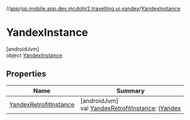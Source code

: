 //[app](../../../index.md)/[op.mobile.app.dev.mcdohr2.travelling.ui.yandex](../index.md)/[YandexInstance](index.md)

# YandexInstance

[androidJvm]\
object [YandexInstance](index.md)

## Properties

| Name | Summary |
|---|---|
| [YandexRetrofitInstance](-yandex-retrofit-instance.md) | [androidJvm]<br>val [YandexRetrofitInstance](-yandex-retrofit-instance.md): [IYandex](../-i-yandex/index.md) |
